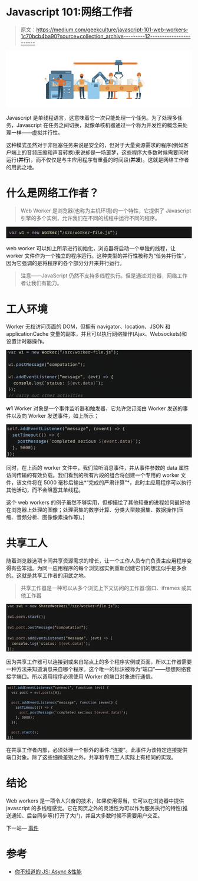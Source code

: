 # Javascript 101:网络工作者

> 原文：<https://medium.com/geekculture/javascript-101-web-workers-1c70bcb4ba90?source=collection_archive---------12----------------------->

![](img/b0e1b276710df6ff42ef59e9b205a855.png)

Javascript 是单线程语言，这意味着它一次只能处理一个任务。为了处理多任务，Javascript 在任务之间切换，就像单核机器通过一个称为并发性的概念来处理一样——虚拟并行性。

这种模式虽然对于非阻塞任务来说是安全的，但对于大量资源需求的程序(例如客户端上的音频压缩和声音转换)来说却是一场噩梦，这些程序大多数时候需要同时运行(**并行**)，而不仅仅是与主应用程序有重叠的时间段(**并发**)。这就是网络工作者的用武之地。

# 什么是网络工作者？

> Web Worker 是浏览器(也称为主机环境)的一个特性，它提供了 Javascript 引擎的多个实例，允许我们在不同的线程中运行不同的程序。

![](img/432955bbfd9df7dd51fc952663236f9c.png)

web worker 可以如上所示进行初始化，浏览器将启动一个单独的线程，让 worker 文件作为一个独立的程序运行。这种类型的并行性被称为“任务并行性”，因为它强调的是将程序的各个部分分开来并行运行。

> 注意——JavaScript 仍然不支持多线程执行。但是通过浏览器，网络工作者让我们有能力。

# **工人环境**

Worker 无权访问页面的 DOM，但拥有 navigator、location、JSON 和 applicationCache 变量的副本，并且可以执行网络操作(Ajax、Websockets)和设置计时器操作。

![](img/68db3a8efad9c37d0256b96387ce1565.png)

**w1** Worker 对象是一个事件监听器和触发器，它允许您订阅由 Worker 发送的事件以及向 Worker 发送事件，如上所示；

![](img/43f19f088579b4f40afb7577764a6b47.png)

同时，在上面的 worker 文件中，我们监听消息事件，并从事件参数的 data 属性访问传输的有效负载。我们看到的所有片段的组合将创建一个专用的 worker 文件，该文件将在 5000 毫秒后输出*“完成的严肃计算”*，此时主应用程序可以执行其他活动，而不会阻塞其单线程。

这个 web workers 的例子虽然不够实用，但却描绘了其他较重的进程如何最好地在浏览器上处理的图像；处理密集的数学计算、分类大型数据集、数据操作(压缩、音频分析、图像像素操作等)。)

# 共享工人

随着浏览器选项卡间共享资源需求的增长，让一个工作人员专门负责主应用程序变得有些笨拙。为同一应用程序的每个浏览器实例重新创建它们的想法似乎是多余的。这就是共享工作者的用武之地。

> 共享工作器是一种可以从多个浏览上下文访问的工作器:窗口、iframes 或其他工作器

![](img/340a44f0ac1e10d5e07cf23b7c63c770.png)

因为共享工作器可以连接到或来自站点上的多个程序实例或页面，所以工作器需要一种方法来知道消息来自哪个程序。这个唯一的标识被称为“端口”——想想网络套接字端口。所以调用程序必须使用 Worker 的端口对象进行通信。

![](img/b5534a70601a301da6a6a90e9507c2fa.png)

在共享工作者内部，必须处理一个额外的事件:“连接”。此事件为该特定连接提供端口对象。除了这些细微差别之外，共享和专用工人实际上有相同的实现。

# 结论

Web workers 是一项令人兴奋的技术，如果使用得当，它可以在浏览器中提供 javascript 的多线程感觉。它在网页之外的灵活性为可以作为服务执行的特性(推送通知、后台同步等)打开了大门，并且大多数时候不需要用户交互。

下一站— [事件](https://caleb-codes.medium.com/javascript-101-events-9c90fb7e2dce)

# 参考

*   [你不知道的 JS: Async &性能](https://www.amazon.ca/You-Dont-Know-JS-Performance/dp/1491904224)